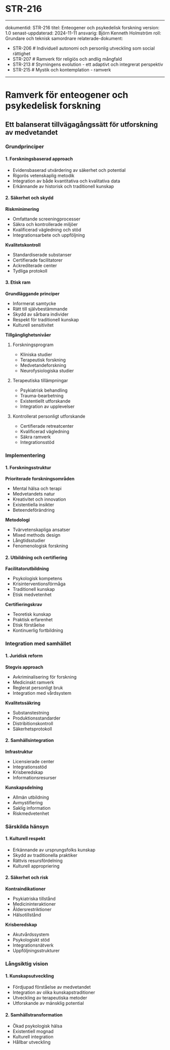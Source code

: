 # STR-216
---
dokumentid: STR-216
titel: Enteogener och psykedelisk forskning
version: 1.0
senast-uppdaterad: 2024-11-11
ansvarig: Björn Kenneth Holmström
roll: Grundare och teknisk samordnare
relaterade-dokument:
  - STR-206 # Individuell autonomi och personlig utveckling som social rättighet
  - STR-207 # Ramverk för religiös och andlig mångfald
  - STR-213 # Styrningens evolution - ett adaptivt och integrerat perspektiv
  - STR-215 # Mystik och kontemplation - ramverk
---

# Ramverk för enteogener och psykedelisk forskning
## Ett balanserat tillvägagångssätt för utforskning av medvetandet

### Grundprinciper

#### 1. Forskningsbaserad approach
- Evidensbaserad utvärdering av säkerhet och potential
- Rigorös vetenskaplig metodik
- Integration av både kvantitativa och kvalitativa data
- Erkännande av historisk och traditionell kunskap

#### 2. Säkerhet och skydd
**Riskminimering**
- Omfattande screeningprocesser
- Säkra och kontrollerade miljöer
- Kvalificerad vägledning och stöd
- Integrationsarbete och uppföljning

**Kvalitetskontroll**
- Standardiserade substanser
- Certifierade facilitatorer
- Ackrediterade center
- Tydliga protokoll

#### 3. Etisk ram
**Grundläggande principer**
- Informerat samtycke
- Rätt till självbestämmande
- Skydd av sårbara individer
- Respekt för traditionell kunskap
- Kulturell sensitivitet

**Tillgänglighetsnivåer**
1. Forskningsprogram
   - Kliniska studier
   - Terapeutisk forskning
   - Medvetandeforskning
   - Neurofysiologiska studier

2. Terapeutiska tillämpningar
   - Psykiatrisk behandling
   - Trauma-bearbetning
   - Existentiellt utforskande
   - Integration av upplevelser

3. Kontrollerat personligt utforskande
   - Certifierade retreatcenter
   - Kvalificerad vägledning
   - Säkra ramverk
   - Integrationsstöd

### Implementering

#### 1. Forskningsstruktur
**Prioriterade forskningsområden**
- Mental hälsa och terapi
- Medvetandets natur
- Kreativitet och innovation
- Existentiella insikter
- Beteendeförändring

**Metodologi**
- Tvärvetenskapliga ansatser
- Mixed methods design
- Långtidsstudier
- Fenomenologisk forskning

#### 2. Utbildning och certifiering
**Facilitatorutbildning**
- Psykologisk kompetens
- Krisinterventionsförmåga
- Traditionell kunskap
- Etisk medvetenhet

**Certifieringskrav**
- Teoretisk kunskap
- Praktisk erfarenhet
- Etisk förståelse
- Kontinuerlig fortbildning

### Integration med samhället

#### 1. Juridisk reform
**Stegvis approach**
- Avkriminalisering för forskning
- Medicinskt ramverk
- Reglerat personligt bruk
- Integration med vårdsystem

**Kvalitetssäkring**
- Substanstestning
- Produktionsstandarder
- Distribitionskontroll
- Säkerhetsprotokoll

#### 2. Samhällsintegration
**Infrastruktur**
- Licensierade center
- Integrationsstöd
- Krisberedskap
- Informationsresurser

**Kunskapsdelning**
- Allmän utbildning
- Avmystifiering
- Saklig information
- Riskmedvetenhet

### Särskilda hänsyn

#### 1. Kulturell respekt
- Erkännande av ursprungsfolks kunskap
- Skydd av traditionella praktiker
- Rättvis resursfördelning
- Kulturell appropriering

#### 2. Säkerhet och risk
**Kontraindikationer**
- Psykiatriska tillstånd
- Medicininteraktioner
- Åldersrestriktioner
- Hälsotillstånd

**Krisberedskap**
- Akutvårdssystem
- Psykologiskt stöd
- Integrationsnätverk
- Uppföljningsstrukturer

### Långsiktig vision

#### 1. Kunskapsutveckling
- Fördjupad förståelse av medvetandet
- Integration av olika kunskapstraditioner
- Utveckling av terapeutiska metoder
- Utforskande av mänsklig potential

#### 2. Samhällstransformation
- Ökad psykologisk hälsa
- Existentiell mognad
- Kulturell integration
- Hållbar utveckling

